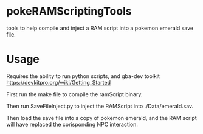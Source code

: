 # pokeRAMScriptingTools
tools to help compile and inject a RAM script into a pokemon emerald save file. 
# Usage
Requires the ability to run python scripts, and gba-dev toolkit https://devkitpro.org/wiki/Getting_Started 

First run the make file to compile the ramScript binary.

Then run SaveFileInject.py to inject the RAMScript into ./Data/emerald.sav.

Then load the save file into a copy of pokemon emerald, and the RAM script will have replaced the corisponding NPC interaction.
